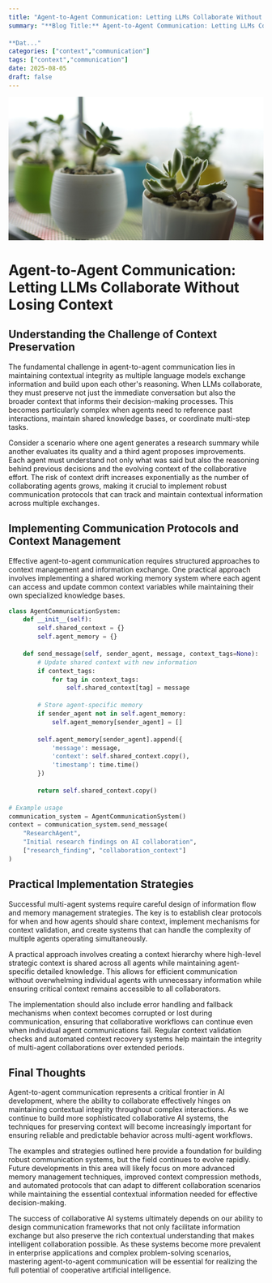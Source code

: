```yaml
---
title: "Agent-to-Agent Communication: Letting LLMs Collaborate Without Losing Context"
summary: "**Blog Title:** Agent-to-Agent Communication: Letting LLMs Collaborate Without Losing Context

**Dat..."
categories: ["context","communication"]
tags: ["context","communication"]
date: 2025-08-05
draft: false
---
```

![landscape](cover.jpg "Photos by nenjo")
# Agent-to-Agent Communication: Letting LLMs Collaborate Without Losing Context

## Understanding the Challenge of Context Preservation

The fundamental challenge in agent-to-agent communication lies in maintaining contextual integrity as multiple language models exchange information and build upon each other's reasoning. When LLMs collaborate, they must preserve not just the immediate conversation but also the broader context that informs their decision-making processes. This becomes particularly complex when agents need to reference past interactions, maintain shared knowledge bases, or coordinate multi-step tasks.

Consider a scenario where one agent generates a research summary while another evaluates its quality and a third agent proposes improvements. Each agent must understand not only what was said but also the reasoning behind previous decisions and the evolving context of the collaborative effort. The risk of context drift increases exponentially as the number of collaborating agents grows, making it crucial to implement robust communication protocols that can track and maintain contextual information across multiple exchanges.

## Implementing Communication Protocols and Context Management

Effective agent-to-agent communication requires structured approaches to context management and information exchange. One practical approach involves implementing a shared working memory system where each agent can access and update common context variables while maintaining their own specialized knowledge bases.

```python
class AgentCommunicationSystem:
    def __init__(self):
        self.shared_context = {}
        self.agent_memory = {}
    
    def send_message(self, sender_agent, message, context_tags=None):
        # Update shared context with new information
        if context_tags:
            for tag in context_tags:
                self.shared_context[tag] = message
        
        # Store agent-specific memory
        if sender_agent not in self.agent_memory:
            self.agent_memory[sender_agent] = []
        
        self.agent_memory[sender_agent].append({
            'message': message,
            'context': self.shared_context.copy(),
            'timestamp': time.time()
        })
        
        return self.shared_context.copy()

# Example usage
communication_system = AgentCommunicationSystem()
context = communication_system.send_message(
    "ResearchAgent", 
    "Initial research findings on AI collaboration",
    ["research_finding", "collaboration_context"]
)
```

## Practical Implementation Strategies

Successful multi-agent systems require careful design of information flow and memory management strategies. The key is to establish clear protocols for when and how agents should share context, implement mechanisms for context validation, and create systems that can handle the complexity of multiple agents operating simultaneously.

A practical approach involves creating a context hierarchy where high-level strategic context is shared across all agents while maintaining agent-specific detailed knowledge. This allows for efficient communication without overwhelming individual agents with unnecessary information while ensuring critical context remains accessible to all collaborators.

The implementation should also include error handling and fallback mechanisms when context becomes corrupted or lost during communication, ensuring that collaborative workflows can continue even when individual agent communications fail. Regular context validation checks and automated context recovery systems help maintain the integrity of multi-agent collaborations over extended periods.

## Final Thoughts

Agent-to-agent communication represents a critical frontier in AI development, where the ability to collaborate effectively hinges on maintaining contextual integrity throughout complex interactions. As we continue to build more sophisticated collaborative AI systems, the techniques for preserving context will become increasingly important for ensuring reliable and predictable behavior across multi-agent workflows.

The examples and strategies outlined here provide a foundation for building robust communication systems, but the field continues to evolve rapidly. Future developments in this area will likely focus on more advanced memory management techniques, improved context compression methods, and automated protocols that can adapt to different collaboration scenarios while maintaining the essential contextual information needed for effective decision-making.

The success of collaborative AI systems ultimately depends on our ability to design communication frameworks that not only facilitate information exchange but also preserve the rich contextual understanding that makes intelligent collaboration possible. As these systems become more prevalent in enterprise applications and complex problem-solving scenarios, mastering agent-to-agent communication will be essential for realizing the full potential of cooperative artificial intelligence.
    